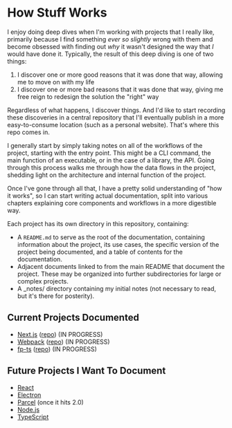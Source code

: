 # How Stuff Works

I enjoy doing deep dives when I'm working with projects that I really like, primarily because I find something *ever so slightly* wrong with them and become obsessed with finding out *why* it wasn't designed the way that *I* would have done it. Typically, the result of this deep diving is one of two things:

1. I discover one or more good reasons that it was done that way, allowing me to move on with my life
2. I discover one or more bad reasons that it was done that way, giving me free reign to redesign the solution the "right" way

Regardless of what happens, I discover things. And I'd like to start recording these discoveries in a central repository that I'll eventually publish in a more easy-to-consume location (such as a personal website). That's where this repo comes in.

I generally start by simply taking notes on all of the workflows of the project, starting with the entry point. This might be a CLI command, the main function of an executable, or in the case of a library, the API. Going through this process walks me through how the data flows in the project, shedding light on the architecture and internal function of the project.

Once I've gone through all that, I have a pretty solid understanding of "how it works", so I can start writing actual documentation, split into various chapters explaining core components and workflows in a more digestible way.

Each project has its own directory in this repository, containing:
* A `README.md` to serve as the root of the documentation, containing information about the project, its use cases, the specific version of the project being documented, and a table of contents for the documentation.
* Adjacent documents linked to from the main README that document the project. These may be organized into further subdirectories for large or complex projects.
* A _notes/ directory containing my initial notes (not necessary to read, but it's there for posterity).

## Current Projects Documented

* [Next.js](./next.js/README.md) ([repo](https://github.com/zeit/next.js)) (IN PROGRESS)
* [Webpack](./webpack/README.md) ([repo](https://github.com/webpack/webpack)) (IN PROGRESS)
* [fp-ts](./fp-ts/README.md) ([repo](https://github.com/gcanti/fp-ts)) (IN PROGRESS)

## Future Projects I Want To Document

* [React](https://github.com/facebook/react)
* [Electron](https://github.com/electron/electron)
* [Parcel](https://github.com/parcel-bundler/parcel) (once it hits 2.0)
* [Node.js](https://github.com/nodejs/node)
* [TypeScript](https://github.com/microsoft/typescript)
